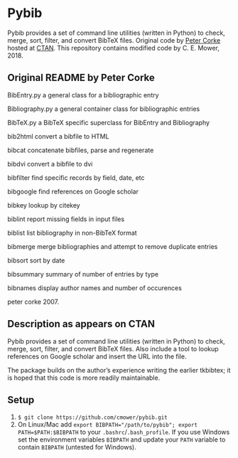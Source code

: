 # Pybib

Pybib provides a set of command line utilities (written in Python) to check, merge, sort, filter, and convert BibTeX files. Original code by [Peter Corke](http://petercorke.com/wordpress/) hosted at [CTAN](https://ctan.org/pkg/pybib?lang=en). This repository contains modified code by C. E. Mower, 2018.

## Original README by Peter Corke

BibEntry.py	a general class for a bibliographic entry

Bibliography.py	a general container class for bibliographic entries

BibTeX.py	a BibTeX specific superclass for BibEntry and Bibliography

bib2html	convert a bibfile to HTML

bibcat		concatenate bibfiles, parse and regenerate

bibdvi		convert a bibfile to dvi

bibfilter	find specific records by field, date, etc

bibgoogle	find references on Google scholar

bibkey		lookup by citekey

biblint		report missing fields in input files

biblist		list bibliography in non-BibTeX format

bibmerge	merge bibliographies and attempt to remove duplicate entries

bibsort		sort by date

bibsummary	summary of number of entries by type

bibnames	display author names and number of occurences


peter corke  2007.

## Description as appears on CTAN

Pybib provides a set of command line utilities (written in Python) to check, merge, sort, filter, and convert BibTeX files. Also include a tool to lookup references on Google scholar and insert the URL into the file.

The package builds on the author’s experience writing the earlier tkbibtex; it is hoped that this code is more readily maintainable.

## Setup

1. `$ git clone https://github.com/cmower/pybib.git`
1. On Linux/Mac add `export BIBPATH="/path/to/pybib"; export PATH=$PATH:$BIBPATH` to your `.bashrc`/`.bash_profile`. If you use Windows set the environment variables `BIBPATH` and update your `PATH` variable to contain `BIBPATH` (untested for Windows).

